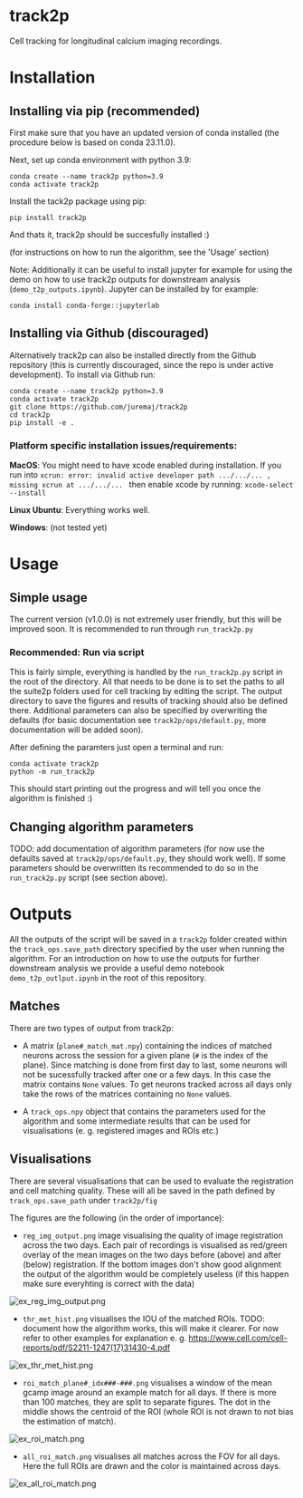 # track2p
Cell tracking for longitudinal calcium imaging recordings.

# Installation

## Installing via pip (recommended)

First make sure that you have an updated version of conda installed (the procedure below is based on conda 23.11.0).

Next, set up conda environment with python 3.9:

```
conda create --name track2p python=3.9
conda activate track2p
```

Install the tack2p package using pip:

```
pip install track2p
```

And thats it, track2p should be succesfully installed :)

(for instructions on how to run the algorithm, see the 'Usage' section)

Note: 
Additionally it can be useful to install jupyter for example for using the demo on how to use track2p outputs for downstream analysis (`demo_t2p_outputs.ipynb`). Jupyter can be installed by for example:

```
conda install conda-forge::jupyterlab
```

## Installing via Github (discouraged)

Alternatively track2p can also be installed directly from the Github repository (this is currently discouraged, since the repo is under active development).
To install via Github run:

```
conda create --name track2p python=3.9
conda activate track2p
git clone https://github.com/juremaj/track2p
cd track2p
pip install -e .
```

### Platform specific installation issues/requirements:
**MacOS**: You might need to have xcode enabled during installation. If you run into `xcrun: error: invalid active developer path .../.../... , missing xcrun at .../.../... ` then enable xcode by running: `xcode-select --install`

**Linux Ubuntu**: Everything works well.

**Windows**: (not tested yet)

# Usage

## Simple usage

The current version (v1.0.0) is not extremely user friendly, but this will be improved soon. It is recommended to run through `run_track2p.py`

### Recommended: Run via script
This is fairly simple, everything is handled by the `run_track2p.py` script in the root of the directory. All that needs to be done is to set the paths to all the suite2p folders used for cell tracking by editing the script. The output directory to save the figures and results of tracking should also be defined there. Additional parameters can also be specified by overwriting the defaults (for basic documentation see `track2p/ops/default.py`, more documentation will be added soon).

After defining the paramters just open a terminal and run:
```
conda activate track2p
python -m run_track2p
```
This should start printing out the progress and will tell you once the algorithm is finished :)

## Changing algorithm parameters

TODO: add documentation of algorithm parameters (for now use the defaults saved at `track2p/ops/default.py`, they should work well). If some parameters should be overwritten its recommended to do so in the `run_track2p.py` script (see section above).

# Outputs

All the outputs of the script will be saved in a `track2p` folder created within the `track_ops.save_path` directory specified by the user when running the algorithm. For an introduction on how to use the outputs for further downstream analysis we provide a useful demo notebook `demo_t2p_outlput.ipynb` in the root of this repository.

## Matches

There are two types of output from track2p:

- A matrix (`plane#_match_mat.npy`) containing the indices of matched neurons across the session for a given plane (`#` is the index of the plane). Since matching is done from first day to last, some neurons will not be sucessfully tracked after one or a few days. In this case the matrix contains `None` values. To get neurons tracked across all days only take the rows of the matrices containing no `None` values. 

- A `track_ops.npy` object that contains the parameters used for the algorithm and some intermediate results that can be used for visualisations (e. g. registered images and ROIs etc.)


## Visualisations

There are several visualisations that can be used to evaluate the registration and cell matching quality. These will all be saved in the path defined by `track_ops.save_path` under `track2p/fig`

The figures are the following (in the order of importance):

- `reg_img_output.png` image visualising the quality of image registration across the two days. Each pair of recordings is visualised as red/green overlay of the mean images on the two days before (above) and after (below) registration. If the bottom images don't show good alignment the output of the algorithm would be completely useless (if this happen make sure everyhting is correct with the data)

![ex_reg_img_output.png](docs/media/readme/ex_reg_img_output.png)

- `thr_met_hist.png` visualises the IOU of the matched ROIs. TODO: document how the algorithm works, this will make it clearer. For now refer to other examples for explanation e. g. https://www.cell.com/cell-reports/pdf/S2211-1247(17)31430-4.pdf

![ex_thr_met_hist.png](docs/media/readme/ex_thr_met_hist.png)

- `roi_match_plane#_idx###-###.png` visualises a window of the mean gcamp image around an example match for all days. If there is more than 100 matches, they are split to separate figures. The dot in the middle shows the centroid of the ROI (whole ROI is not drawn to not bias the estimation of match).

![ex_roi_match.png](docs/media/readme/ex_roi_match.png)

- `all_roi_match.png` visualises all matches across the FOV for all days. Here the full ROIs are drawn and the color is maintained across days.

![ex_all_roi_match.png](docs/media/readme/ex_all_roi_match.png)


